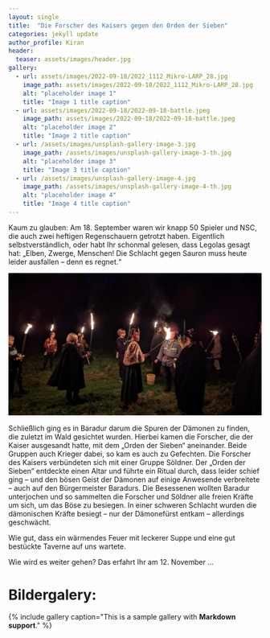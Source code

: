 ```yaml
---
layout: single
title:  "Die Forscher des Kaisers gegen den Orden der Sieben"
categories: jekyll update
author_profile: Kiran
header:
  teaser: assets/images/header.jpg
gallery:
  - url: assets/images/2022-09-18/2022_1112_Mikro-LARP_28.jpg
    image_path: assets/images/2022-09-18/2022_1112_Mikro-LARP_28.jpg
    alt: "placeholder image 1"
    title: "Image 1 title caption"
  - url: assets/images/2022-09-18/2022-09-18-battle.jpeg
    image_path: assets/images/2022-09-18/2022-09-18-battle.jpeg
    alt: "placeholder image 2"
    title: "Image 2 title caption"
  - url: /assets/images/unsplash-gallery-image-3.jpg
    image_path: /assets/images/unsplash-gallery-image-3-th.jpg
    alt: "placeholder image 3"
    title: "Image 3 title caption"
  - url: /assets/images/unsplash-gallery-image-4.jpg
    image_path: /assets/images/unsplash-gallery-image-4-th.jpg
    alt: "placeholder image 4"
    title: "Image 4 title caption"
---
```


Kaum zu glauben: Am 18. September waren wir knapp 50 Spieler und NSC, die auch zwei heftigen Regenschauern getrotzt haben. Eigentlich selbstverständlich, oder habt Ihr schonmal gelesen, dass Legolas gesagt hat: „Elben, Zwerge, Menschen! Die Schlacht gegen Sauron muss heute leider ausfallen – denn es regnet.“

![Example](/assets/images/2022-09-18/2022_1112_Mikro-LARP_28.jpg)


Schließlich ging es in Baradur darum die Spuren der Dämonen zu finden, die zuletzt im Wald gesichtet wurden. Hierbei kamen die Forscher, die der Kaiser ausgesandt hatte, mit dem „Orden der Sieben“ aneinander. Beide Gruppen auch Krieger dabei, so kam es auch zu Gefechten. Die Forscher des Kaisers verbündeten sich mit einer Gruppe Söldner. Der „Orden der Sieben“ entdeckte einen Altar und führte ein Ritual durch, dass leider schief ging – und den bösen Geist der Dämonen auf einige Anwesende verbreitete – auch auf den Bürgermeister Baradurs. Die Besessenen wollten Baradur unterjochen und so sammelten die Forscher und Söldner alle freien Kräfte um sich, um das Böse zu besiegen. In einer schweren Schlacht wurden die dämonischen Kräfte besiegt – nur der Dämonefürst entkam – allerdings geschwächt.

Wie gut, dass ein wärmendes Feuer mit leckerer Suppe und eine gut bestückte Taverne auf uns wartete.

Wie wird es weiter gehen? Das erfahrt Ihr am 12. November …

# Bildergalery:

{% include gallery caption="This is a sample gallery with **Markdown support**." %}
